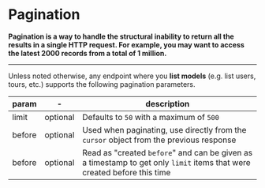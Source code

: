 # Pagination

**Pagination is a way to handle the structural inability to return all the results in a single HTTP request. For example, you may want to access the latest 2000 records from a total of 1 million.**

---

Unless noted otherwise, any endpoint where you **list models** (e.g. list users, tours, etc.) supports the following pagination parameters.

| param | - | description |
|---|---|---|
| limit | optional | Defaults to `50` with a maximum of `500` |
| before | optional | Used when paginating, use directly from the `cursor` object from the previous response |
| before | optional | Read as "created `before`" and can be given as a timestamp to get only `limit` items that were created before this time |
